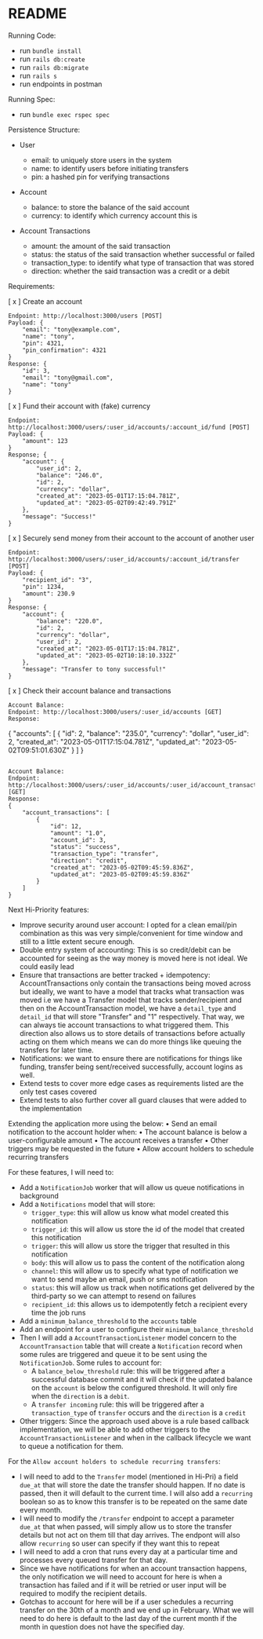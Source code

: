 # README
Running Code:
- run `bundle install`
- run `rails db:create`
- run `rails db:migrate`
- run `rails s`
- run endpoints in postman

Running Spec:
- run `bundle exec rspec spec`

Persistence Structure:
- User
    - email: to uniquely store users in the system
    - name: to identify users before initiating transfers
    - pin: a hashed pin for verifying transactions

- Account
    - balance: to store the balance of the said account
    - currency: to identify which currency account this is

- Account Transactions
    - amount: the amount of the said transaction
    - status: the status of the said transaction whether successful or failed
    - transaction_type: to identify what type of transaction that was stored
    - direction: whether the said transaction was a credit or a debit


Requirements:

[ x ] Create an account
```
Endpoint: http://localhost:3000/users [POST]
Payload: {
    "email": "tony@example.com",
    "name": "tony",
    "pin": 4321,
    "pin_confirmation": 4321
}
Response: {
    "id": 3,
    "email": "tony@gmail.com",
    "name": "tony"
}
```

[ x ] Fund their account with (fake) currency
```
Endpoint: http://localhost:3000/users/:user_id/accounts/:account_id/fund [POST]
Payload: {
    "amount": 123
}
Response; {
    "account": {
        "user_id": 2,
        "balance": "246.0",
        "id": 2,
        "currency": "dollar",
        "created_at": "2023-05-01T17:15:04.781Z",
        "updated_at": "2023-05-02T09:42:49.791Z"
    },
    "message": "Success!"
}
```

[ x ] Securely send money from their account to the account of another user
```
Endpoint: http://localhost:3000/users/:user_id/accounts/:account_id/transfer [POST]
Payload: {
    "recipient_id": "3",
    "pin": 1234,
    "amount": 230.9
}
Response: {
    "account": {
        "balance": "220.0",
        "id": 2,
        "currency": "dollar",
        "user_id": 2,
        "created_at": "2023-05-01T17:15:04.781Z",
        "updated_at": "2023-05-02T10:18:10.332Z"
    },
    "message": "Transfer to tony successful!"
}
```

[ x ] Check their account balance and transactions
```
Account Balance:
Endpoint: http://localhost:3000/users/:user_id/accounts [GET]
Response:
```
{
    "accounts": [
        {
            "id": 2,
            "balance": "235.0",
            "currency": "dollar",
            "user_id": 2,
            "created_at": "2023-05-01T17:15:04.781Z",
            "updated_at": "2023-05-02T09:51:01.630Z"
        }
    ]
}
```

Account Balance:
Endpoint: http://localhost:3000/users/:user_id/accounts/:user_id/account_transactions [GET]
Response:
{
    "account_transactions": [
        {
            "id": 12,
            "amount": "1.0",
            "account_id": 3,
            "status": "success",
            "transaction_type": "transfer",
            "direction": "credit",
            "created_at": "2023-05-02T09:45:59.836Z",
            "updated_at": "2023-05-02T09:45:59.836Z"
        }
    ]
}
```

Next Hi-Priority features:
- Improve security around user account: I opted for a clean email/pin combination as this was very simple/convenient for time window and still to a little extent secure enough.
- Double entry system of accounting: This is so credit/debit can be accounted for seeing as the way money is moved here is not ideal. We could easily lead
- Ensure that transactions are better tracked + idempotency: AccountTransactions only contain the transactions being moved across but ideally, we want to have a model that tracks what transaction was moved i.e we have a Transfer model that tracks sender/recipient and then on the AccountTransaction model, we have a `detail_type` and `detail_id` that will store "Transfer" and "1" respectively. That way, we can always tie account transactions to what triggered them. This direction also allows us to store details of transactions before actually acting on them which means we can do more things like queuing the transfers for later time.
- Notifications: we want to ensure there are notifications for things like funding, transfer being sent/received successfully, account logins as well.
- Extend tests to cover more edge cases as requirements listed are the only test cases covered
- Extend tests to also further cover all guard clauses that were added to the implementation


Extending the application more using the below:
• Send an email notification to the account holder when:
• The account balance is below a user-configurable amount
• The account receives a transfer
• Other triggers may be requested in the future
• Allow account holders to schedule recurring transfers

For these features, I will need to:
- Add a `NotificationJob` worker that will allow us queue notifications in background
- Add a `Notifications` model that will store:
    - `trigger_type`: this will allow us know what model created this notification 
    - `trigger_id`: this will allow us store the id of the model that created this notification
    - `trigger`: this will allow us store the trigger that resulted in this notification
    - `body`: this will allow us to pass the content of the notification along
    - `channel`: this will allow us to specify what type of notification we want to send maybe an email, push or sms notification
    - `status`: this will allow us track when notifications get delivered by the third-party so we can attempt to resend on failures
    - `recipient_id`: this allows us to idempotently fetch a recipient every time the job runs
- Add a `minimum_balance_threshold` to the `accounts` table
- Add an endpoint for a user to configure their `minimum_balance_threshold`
- Then I will add a `AccountTransactionListener` model concern to the `AccountTransaction` table that will create a `Notification` record when some rules are triggered and queue it to be sent using the `NotificationJob`. Some rules to account for:
    - A `balance_below_threshold` rule: this will be triggered after a successful database commit and it will check if the updated balance on the `account` is below the configured threshold. It will only fire when the `direction` is a `debit`.
    - A `transfer incoming` rule: this will be triggered after a `transaction_type` of `transfer` occurs and the `direction` is a `credit`
- Other triggers: Since the approach used above is a rule based callback implementation, we will be able to add other triggers to the `AccountTransactionListener` and when in the callback lifecycle we want to queue a notification for them.

For the `Allow account holders to schedule recurring transfers`:
- I will need to add to the `Transfer` model (mentioned in Hi-Pri) a field `due_at` that will store the date the transfer should happen. If no date is passed, then it will default to the current time. I will also add a `recurring` boolean so as to know this transfer is to be repeated on the same date every month.
- I will need to modify the `/transfer` endpoint to accept a parameter `due_at` that when passed, will simply allow us to store the transfer details but not act on them till that day arrives. The endpont will also allow `recurring` so user can specify if they want this to repeat
- I will need to add a cron that runs every day at a particular time and processes every queued transfer for that day.
- Since we have notifications for when an account transaction happens, the only notification we will need to account for here is when a transaction has failed and if it will be retried or user input will be required to modify the recipient details.
- Gotchas to account for here will be if a user schedules a recurring transfer on the 30th of a month and we end up in February. What we will need to do here is default to the last day of the current month if the month in question does not have the specified day. 

